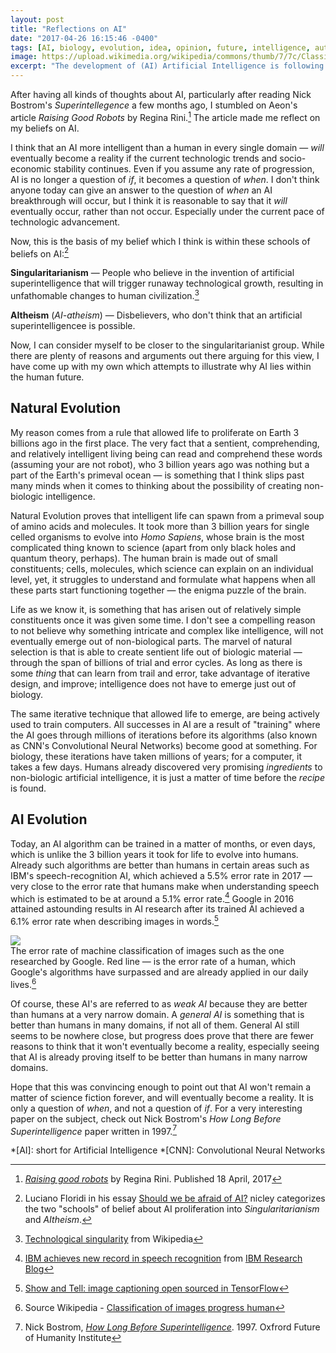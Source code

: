 ```yaml
---
layout: post
title: "Reflections on AI"
date: "2017-04-26 16:15:46 -0400"
tags: [AI, biology, evolution, idea, opinion, future, intelligence, automation]
image: https://upload.wikimedia.org/wikipedia/commons/thumb/7/7c/Classification_of_images_progress_human.png/640px-Classification_of_images_progress_human.png
excerpt: "The development of (AI) Artificial Intelligence is following the same rules that natural selection has. Will it succeed?"
---
```



After having all kinds of thoughts about AI, particularly after reading Nick Bostrom's *Superintellegence* a few months ago, I stumbled on Aeon's article *Raising Good Robots* by Regina Rini.[^davis] The article made me reflect on my beliefs on AI.

I think that an AI more intelligent than a human in every single domain — *will* eventually become a reality if the current technologic trends and socio-economic stability continues. Even if you assume any rate of progression, AI is no longer a question of *if*, it becomes a question of *when*. I don't think anyone today can give an answer to the question of *when* an AI breakthrough will occur, but I think it is reasonable to say that it *will* eventually occur, rather than not occur. Especially under the current pace of technologic advancement.

Now, this is the basis of my belief which I think is within these schools of beliefs on AI:[^Floridi]

**Singularitarianism** — People who believe in the invention of artificial superintelligence that will trigger runaway technological growth, resulting in unfathomable changes to human civilization.[^singular]

**AItheism** (*AI-atheism*) — Disbelievers, who don't think that an artificial superintelligencee is possible.

Now, I can consider myself to be closer to the singularitarianist group. While there are plenty of reasons and arguments out there arguing for this view, I have come up with my own which attempts to illustrate why AI lies within the human future.

## Natural Evolution

My reason comes from a rule that allowed life to proliferate on Earth 3 billions ago in the first place. The very fact that a sentient, comprehending, and relatively intelligent living being can read and comprehend these words (assuming your are not robot), who 3 billion years ago was nothing but a part of the Earth's primeval ocean — is something that I think slips past many minds when it comes to thinking about the possibility of creating non-biologic intelligence.   

Natural Evolution proves that intelligent life can spawn from a primeval soup of amino acids and molecules. It took more than 3 billion years for single celled organisms to evolve into *Homo Sapiens*, whose brain is the most complicated thing known to science (apart from only black holes and quantum theory, perhaps). The human brain is made out of small constituents; cells, molecules, which science can explain on an individual level, yet, it struggles to understand and formulate what happens when all these parts start functioning together — the enigma puzzle of the brain.

Life as we know it, is something that has arisen out of relatively simple constituents once it was given some time. I don't see a compelling reason to not believe why something intricate and complex like intelligence, will not eventually emerge out of non-biological parts. The marvel of natural selection is that is able to create sentient life out of biologic material — through the span of billions of trial and error cycles. As long as there is some _thing_ that can learn from trail and error, take advantage of iterative design, and improve; intelligence does not have to emerge just out of biology.

The same iterative technique that allowed life to emerge, are being actively used to train computers. All successes in AI are a result of "training" where the AI goes through millions of iterations before its algorithms (also known as CNN's Convolutional Neural Networks) become good at something. For biology, these iterations have taken millions of years; for a computer, it takes a few days. Humans already discovered very promising *ingredients* to non-biologic artificial intelligence, it is just a matter of time before the *recipe* is found.

## AI Evolution

Today, an AI algorithm can be trained in a matter of months, or even days, which is unlike the 3 billion years it took for life to evolve into humans. Already such algorithms are better than humans in certain areas such as IBM's speech-recognition AI, which achieved a 5.5% error rate in 2017 — very close to the error rate that humans make when understanding speech which is estimated to be at around a 5.1% error rate.[^ibm] Google in 2016 attained astounding results in AI research after its trained AI achieved a 6.1% error rate when describing images in words.[^google]

![](https://upload.wikimedia.org/wikipedia/commons/thumb/7/7c/Classification_of_images_progress_human.png/640px-Classification_of_images_progress_human.png)  
The error rate of machine classification of images such as the one researched by Google. Red line — is the error rate of a human, which Google's algorithms have surpassed and are already applied in our daily lives.[^wiki]

Of course, these AI's are referred to as *weak AI* because they are better than humans at a very narrow domain. A *general AI* is something that is better than humans in many domains, if not all of them. General AI still seems to be nowhere close, but progress does prove that there are fewer reasons to think that it won't eventually become a reality, especially seeing that AI is already proving itself to be better than humans in many narrow domains.

Hope that this was convincing enough to point out that AI won't remain a matter of science fiction forever, and will eventually become a reality. It is only a question of *when*, and not a question of *if*. For a very interesting paper on the subject, check out Nick Bostrom's *How Long Before Superintelligence* paper written in 1997.[^bostrom]

[^singular]: [Technological singularity](https://en.wikipedia.org/wiki/Technological_singularity) from Wikipedia
[^Floridi]: Luciano Floridi in his essay [Should we be afraid of AI?](https://aeon.co/essays/true-ai-is-both-logically-possible-and-utterly-implausible) nicley categorizes the two "schools" of belief about AI proliferation into *Singularitarianism* and *AItheism*.
[^ibm]: [IBM achieves new record in speech recognition](https://www.ibm.com/blogs/research/2017/03/speech-recognition/) from [IBM Research Blog](https://www.ibm.com/us-en/)
[^google]: [Show and Tell: image captioning open sourced in TensorFlow](https://research.googleblog.com/2016/09/show-and-tell-image-captioning-open.html)
[^wiki]: Source Wikipedia - [Classification of images progress human](https://en.wikipedia.org/wiki/File:Classification_of_images_progress_human.png)
[^bostrom]: Nick Bostrom, [*How Long Before Superintelligence*](http://www.nickbostrom.com/superintelligence.html). 1997. Oxfrord Future of Humanity Institute
[^davis]: [*Raising good robots*](https://aeon.co/essays/creating-robots-capable-of-moral-reasoning-is-like-parenting) by Regina Rini. Published 18 April, 2017

*[AI]: short for Artificial Intelligence
*[CNN]: Convolutional Neural Networks
